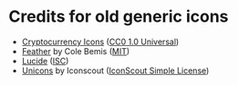 # Credits for old generic icons
- [Cryptocurrency Icons](http://cryptoicons.co/) ([CC0 1.0 Universal](https://github.com/spothq/cryptocurrency-icons/blob/master/LICENSE.md))
- [Feather](https://feathericons.com/) by Cole Bemis ([MIT](https://github.com/feathericons/feather/blob/master/LICENSE))
- [Lucide](https://lucide.dev/) ([ISC](https://github.com/lucide-icons/lucide/blob/master/LICENSE))
- [Unicons](https://iconscout.com/unicons) by Iconscout ([IconScout Simple License](https://github.com/Iconscout/unicons/blob/master/LICENSE))